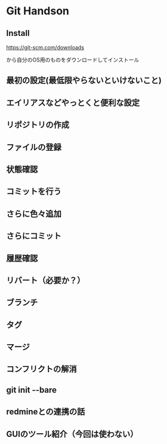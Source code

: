 # Git Handson

## Install

https://git-scm.com/downloads

から自分のOS用のものをダウンロードしてインストール

## 最初の設定(最低限やらないといけないこと)

## エイリアスなどやっとくと便利な設定

## リポジトリの作成

## ファイルの登録

## 状態確認

## コミットを行う

## さらに色々追加

## さらにコミット

## 履歴確認

## リバート（必要か？）

## ブランチ

## タグ

## マージ

## コンフリクトの解消

## git init --bare

## redmineとの連携の話

## GUIのツール紹介（今回は使わない）